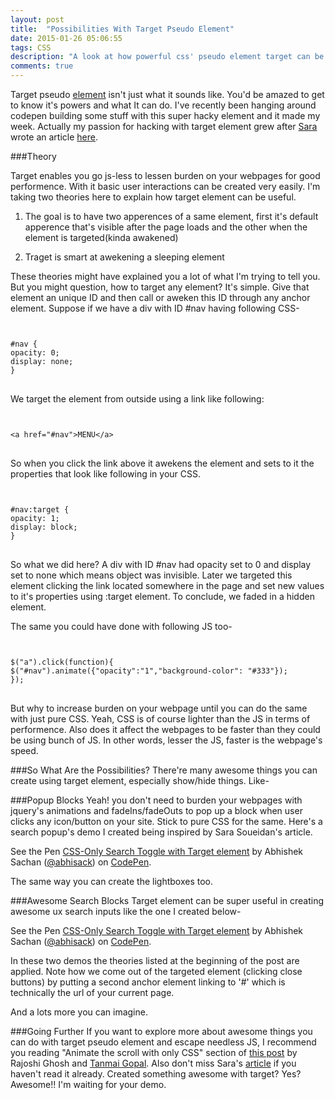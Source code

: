 ```yaml
---
layout: post
title:  "Possibilities With Target Pseudo Element"
date: 2015-01-26 05:06:55
tags: CSS
description: "A look at how powerful css' pseudo element target can be and how it can help you go js-less for littile user interactions like popping up a lightbox, show/hide nav bar etc."
comments: true
---
```


Target pseudo [element](http://dev.w3.org/csswg/selectors-4/#the-target-pseudo) isn't just what it sounds like. You'd be amazed to get to know it's powers and what It can do. I've recently been hanging around codepen building some stuff with this super hacky element and it made my week. Actually my passion for hacking with target element grew after [Sara](https://twitter.com/SaraSoueidan) wrote an article [here](http://blogs.adobe.com/dreamweaver/2015/01/using-the-css-target-selector-to-create-javascript-less-ui-effects.html).

###Theory

Target enables you go js-less to lessen burden on your webpages for good performence. With it basic user interactions can be created very easily.
I'm taking two theories here to explain how target element can be useful.

1.  <span class="highlight">The goal is to have two apperences of a same element, first it's default apperence that's visible after the page loads and the other when the element is targeted(kinda awakened)</span>

2. <span class="highlight"> Traget is smart at awekening a sleeping element</span>

These theories might have explained you a lot of what I'm trying to tell you. But you might question, how to target any element? It's simple. Give that element an unique ID and then call or aweken this ID through any anchor element.
Suppose if we have a div with ID #nav having following CSS-

<pre>
<code class="language-css">

#nav {
opacity: 0;
display: none;
}
</code>
</pre>

We target the element from outside using a link like following:

<pre>
<code class="language-markup">

&lt;a href="#nav">MENU&lt;/a>
</code>
</pre>

So when you click the link above it awekens the element and sets to it the properties that look like following in your CSS.

<pre class="line-numbers">
<code class="line-numbers language-css">

#nav:target {
opacity: 1;
display: block;
}
</code>
</pre>

So what we did here? A div with ID #nav had opacity set to 0 and display set to none which means object was invisible. Later we targeted this element clicking the link located somewhere in the page and set new values to it's properties using :target element. To conclude, we faded in a hidden element.

The same you could have done with following JS too-

<pre>
<code class="language-javascript">

$("a").click(function){
$("#nav").animate({"opacity":"1","background-color": "#333"});
});
</code>
</pre>

But why to increase burden on your webpage until you can do the same with just pure CSS. Yeah, CSS is of course lighter than the JS in terms of performence. Also does it affect the webpages to be faster than they could be using bunch of JS. In other words, lesser the JS, faster is the webpage's speed.

###So What Are the Possibilities?
There're many awesome things you can create using target element, especially show/hide things. Like-

###Popup Blocks
Yeah! you don't need to burden your webpages with jquery's animations and fadeIns/fadeOuts to pop up a block when user clicks any icon/button on your site. Stick to pure CSS for the same.
Here's a search popup's demo I created being inspired by Sara Soueidan's article.

<p data-height="268" data-theme-id="0" data-slug-hash="KwqNbv" data-default-tab="result" data-user="abhisack" class='codepen'>See the Pen <a href='http://codepen.io/abhisack/pen/KwqNbv/'>CSS-Only Search Toggle with Target element</a> by Abhishek Sachan (<a href='http://codepen.io/abhisack'>@abhisack</a>) on <a href='http://codepen.io'>CodePen</a>.</p>
<script async src="//assets.codepen.io/assets/embed/ei.js"></script>

The same way you can create the lightboxes too.

###Awesome Search Blocks
Target element can be super useful in creating awesome ux search inputs like the one I created below-

<p data-height="268" data-theme-id="0" data-slug-hash="MYoELr" data-default-tab="result" data-user="abhisack" class='codepen'>See the Pen <a href='http://codepen.io/abhisack/pen/MYoELr/'>CSS-Only Search Toggle with Target element</a> by Abhishek Sachan (<a href='http://codepen.io/abhisack'>@abhisack</a>) on <a href='http://codepen.io'>CodePen</a>.</p>
<script async src="//assets.codepen.io/assets/embed/ei.js"></script>

In these two demos the theories listed at the beginning of the post are applied. Note how we come out of the targeted element (clicking close buttons) by putting a second anchor element linking to '#' which is technically the url of your current page.

And a lots more you can imagine.

###Going Further
If you want to explore more about awesome things you can do with target pseudo element and escape needless JS, I recommend you reading "Animate the scroll with only CSS" section of [this post](http://css-tricks.com/tour-performant-responsive-css-site/) by Rajoshi Ghosh and [Tanmai Gopal](http://codepen.io/tanmaig). Also don't miss Sara's [article](http://blogs.adobe.com/dreamweaver/2015/01/using-the-css-target-selector-to-create-javascript-less-ui-effects.html) if you haven't read it already.
Created something awesome with target? Yes? Awesome!! I'm waiting for your demo.






